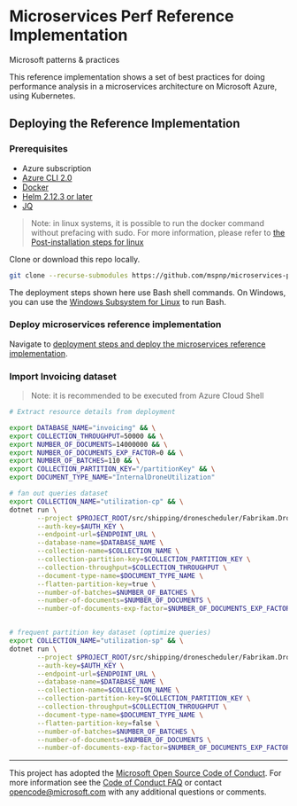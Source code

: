 # Microservices Perf Reference Implementation
Microsoft patterns & practices

This reference implementation shows a set of best practices for doing performance analysis in a microservices architecture on Microsoft Azure, using Kubernetes.

## Deploying the Reference Implementation

### Prerequisites

- Azure subscription
- [Azure CLI 2.0](https://docs.microsoft.com/en-us/cli/azure/install-azure-cli)
- [Docker](https://docs.docker.com/)
- [Helm 2.12.3 or later](https://docs.helm.sh/using_helm/#installing-helm)
- [JQ](https://stedolan.github.io/jq/download/)

> Note: in linux systems, it is possible to run the docker command without prefacing
>       with sudo. For more information, please refer to [the Post-installation steps
>       for linux](https://docs.docker.com/install/linux/linux-postinstall/)

Clone or download this repo locally.

```bash
git clone --recurse-submodules https://github.com/mspnp/microservices-perf.git
```

The deployment steps shown here use Bash shell commands. On Windows, you can use the [Windows Subsystem for Linux](https://docs.microsoft.com/windows/wsl/about) to run Bash.

### Deploy microservices reference implementation

Navigate to [deployment steps and deploy the microservices reference implementation](./microservices-reference-implementation/deployment.md).


### Import Invoicing dataset

> Note: it is recommended to be executed from Azure Cloud Shell

```bash
# Extract resource details from deployment

export DATABASE_NAME="invoicing" && \
export COLLECTION_THROUGHPUT=50000 && \
export NUMBER_OF_DOCUMENTS=14000000 && \
export NUMBER_OF_DOCUMENTS_EXP_FACTOR=0 && \
export NUMBER_OF_BATCHES=110 && \
export COLLECTION_PARTITION_KEY="/partitionKey" && \
export DOCUMENT_TYPE_NAME="InternalDroneUtilization"

# fan out queries dataset
export COLLECTION_NAME="utilization-cp" && \
dotnet run \
       --project $PROJECT_ROOT/src/shipping/dronescheduler/Fabrikam.DroneDelivery.DroneSchedulerService.BulkImport/Fabrikam.DroneDelivery.DroneSchedulerService.BulkImport \
       --auth-key=$AUTH_KEY \
       --endpoint-url=$ENDPOINT_URL \
       --database-name=$DATABASE_NAME \
       --collection-name=$COLLECTION_NAME \
       --collection-partition-key=$COLLECTION_PARTITION_KEY \
       --collection-throughput=$COLLECTION_THROUGHPUT \
       --document-type-name=$DOCUMENT_TYPE_NAME \
       --flatten-partition-key=true \
       --number-of-batches=$NUMBER_OF_BATCHES \
       --number-of-documents=$NUMBER_OF_DOCUMENTS \
       --number-of-documents-exp-factor=$NUMBER_OF_DOCUMENTS_EXP_FACTOR


# frequent partition key dataset (optimize queries)
export COLLECTION_NAME="utilization-sp" && \
dotnet run \
       --project $PROJECT_ROOT/src/shipping/dronescheduler/Fabrikam.DroneDelivery.DroneSchedulerService.BulkImport/Fabrikam.DroneDelivery.DroneSchedulerService.BulkImport \
       --auth-key=$AUTH_KEY \
       --endpoint-url=$ENDPOINT_URL \
       --database-name=$DATABASE_NAME \
       --collection-name=$COLLECTION_NAME \
       --collection-partition-key=$COLLECTION_PARTITION_KEY \
       --collection-throughput=$COLLECTION_THROUGHPUT \
       --document-type-name=$DOCUMENT_TYPE_NAME \
       --flatten-partition-key=false \
       --number-of-batches=$NUMBER_OF_BATCHES \
       --number-of-documents=$NUMBER_OF_DOCUMENTS \
       --number-of-documents-exp-factor=$NUMBER_OF_DOCUMENTS_EXP_FACTOR
```





---

This project has adopted the [Microsoft Open Source Code of Conduct](https://opensource.microsoft.com/codeofconduct/). For more information see the [Code of Conduct FAQ](https://opensource.microsoft.com/codeofconduct/faq/) or contact [opencode@microsoft.com](mailto:opencode@microsoft.com) with any additional questions or comments.
